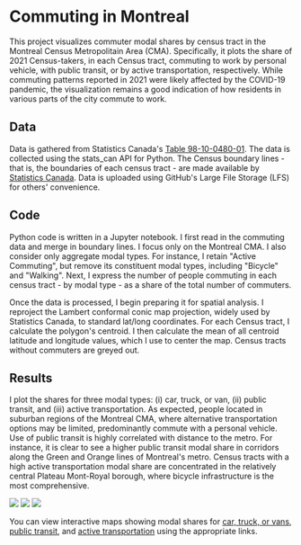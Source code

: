# Commuting in Montreal
This project visualizes commuter modal shares by census tract in the Montreal Census Metropolitain Area (CMA). Specifically, it plots the share of 2021 Census-takers, in each Census tract, commuting to work by personal vehicle, with public transit, or by active transportation, respectively. While commuting patterns reported in 2021 were likely affected by the COVID-19 pandemic, the visualization remains a good indication of how residents in various parts of the city commute to work.

## Data
Data is gathered from Statistics Canada's [Table 98-10-0480-01](https://www150.statcan.gc.ca/t1/tbl1/en/tv.action?pid=9810048001). The data is collected using the stats_can API for Python. The Census boundary lines - that is, the boundaries of each census tract - are made available by [Statistics Canada](https://www12.statcan.gc.ca/census-recensement/2021/geo/sip-pis/boundary-limites/index2021-eng.cfm?year=21). Data is uploaded using GitHub's Large File Storage (LFS) for others' convenience.

## Code
Python code is written in a Jupyter notebook. I first read in the commuting data and merge in boundary lines. I focus only on the Montreal CMA. I also consider only aggregate modal types. For instance, I retain "Active Commuting", but remove its constituent modal types, including "Bicycle" and "Walking". Next, I express the number of people commuting in each census tract - by modal type - as a share of the total number of commuters. 

Once the data is processed, I begin preparing it for spatial analysis. I reproject the Lambert conformal conic map projection, widely used by Statistics Canada, to standard lat/long coordinates. For each Census tract, I calculate the polygon's centroid. I then calculate the mean of all centroid latitude and longitude values, which I use to center the map. Census tracts without commuters are greyed out.

## Results
I plot the shares for three modal types: (i) car, truck, or van, (ii) public transit, and (iii) active transportation. As expected, people located in suburban regions of the Montreal CMA, where alternative transportation options may be limited, predominantly commute with a personal vehicle. Use of public transit is highly correlated with distance to the metro. For instance, it is clear to see a higher public transit modal share in corridors along the Green and Orange lines of Montreal's metro. Census tracts with a high active transportation modal share are concentrated in the relatively central Plateau Mont-Royal borough, where bicycle infrastructure is the most comprehensive.

<img src="https://github.com/robertialenti/Commuting-in-Montreal/raw/main/figures/Car, truck or van_map.jpg">

<img src="https://github.com/robertialenti/Commuting-in-Montreal/raw/main/figures/Public transit_map.jpg">

<img src="https://github.com/robertialenti/Commuting-in-Montreal/raw/main/figures/Active transportation_map.jpg">

You can view interactive maps showing modal shares for [car, truck, or vans]("https://github.com/robertialenti/Commuting-in-Montreal/raw/main/figures/Active_transportation_map.html"), [public transit](), and [active transportation]() using the appropriate links.
